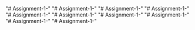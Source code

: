 "# Assignment-1-" 
"# Assignment-1-" 
"# Assignment-1-" 
"# Assignment-1-" 
"# Assignment-1-" 
"# Assignment-1-" 
"# Assignment-1-" 
"# Assignment-1-" 
"# Assignment-1-" 
"# Assignment-1-" 
